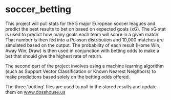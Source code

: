 # soccer_betting
This project will pull stats for the 5 major European soccer leagues and predict the best results to bet on based on expected goals (xG).
The xG stat is used to predict how many goals each team will score in a given match.
That number is then fed into a Poisson distribution and 10,000 matches are simulated based on the output.
The probability of each result (Home Win, Away Win, Draw) is then used in conjunction with betting odds to make a bet that should give the highest rate of return.

The second part of the project involves using a machine learning algorithm (such as Support Vector Classification or Known Nearest Neighbors) to make predictions based solely on the betting odds offered.


The three 'betting' files are used to pull in the stored results and update them on www.dosshouse.us
